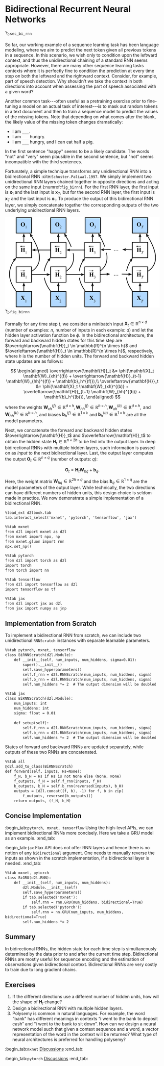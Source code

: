 # Bidirectional Recurrent Neural Networks
:label:`sec_bi_rnn`

So far, our working example of a sequence learning task has been language modeling,
where we aim to predict the next token given all previous tokens in a sequence. 
In this scenario, we wish only to condition upon the leftward context,
and thus the unidirectional chaining of a standard RNN seems appropriate. 
However, there are many other sequence learning tasks contexts 
where it is perfectly fine to condition the prediction at every time step
on both the leftward and the rightward context. 
Consider, for example, part of speech detection. 
Why shouldn't we take the context in both directions into account
when assessing the part of speech associated with a given word?

Another common task---often useful as a pretraining exercise
prior to fine-tuning a model on an actual task of interest---is
to mask out random tokens in a text document and then to train 
a sequence model to predict the values of the missing tokens.
Note that depending on what comes after the blank,
the likely value of the missing token changes dramatically:

* I am `___`.
* I am `___` hungry.
* I am `___` hungry, and I can eat half a pig.

In the first sentence "happy" seems to be a likely candidate.
The words "not" and "very" seem plausible in the second sentence, 
but "not" seems incompatible with the third sentences. 


Fortunately, a simple technique transforms any unidirectional RNN 
into a bidirectional RNN :cite:`Schuster.Paliwal.1997`.
We simply implement two unidirectional RNN layers
chained together in opposite directions 
and acting on the same input (:numref:`fig_birnn`).
For the first RNN layer,
the first input is $\mathbf{x}_1$
and the last input is $\mathbf{x}_T$,
but for the second RNN layer, 
the first input is $\mathbf{x}_T$
and the last input is $\mathbf{x}_1$.
To produce the output of this bidirectional RNN layer,
we simply concatenate together the corresponding outputs
of the two underlying unidirectional RNN layers. 


![Architecture of a bidirectional RNN.](../img/birnn.svg)
:label:`fig_birnn`


Formally for any time step $t$,
we consider a minibatch input $\mathbf{X}_t \in \mathbb{R}^{n \times d}$ 
(number of examples: $n$, number of inputs in each example: $d$) 
and let the hidden layer activation function be $\phi$.
In the bidirectional architecture,
the forward and backward hidden states for this time step 
are $\overrightarrow{\mathbf{H}}_t  \in \mathbb{R}^{n \times h}$ 
and $\overleftarrow{\mathbf{H}}_t  \in \mathbb{R}^{n \times h}$, respectively,
where $h$ is the number of hidden units.
The forward and backward hidden state updates are as follows:


$$
\begin{aligned}
\overrightarrow{\mathbf{H}}_t &= \phi(\mathbf{X}_t \mathbf{W}_{xh}^{(f)} + \overrightarrow{\mathbf{H}}_{t-1} \mathbf{W}_{hh}^{(f)}  + \mathbf{b}_h^{(f)}),\\
\overleftarrow{\mathbf{H}}_t &= \phi(\mathbf{X}_t \mathbf{W}_{xh}^{(b)} + \overleftarrow{\mathbf{H}}_{t+1} \mathbf{W}_{hh}^{(b)}  + \mathbf{b}_h^{(b)}),
\end{aligned}
$$

where the weights $\mathbf{W}_{xh}^{(f)} \in \mathbb{R}^{d \times h}, \mathbf{W}_{hh}^{(f)} \in \mathbb{R}^{h \times h}, \mathbf{W}_{xh}^{(b)} \in \mathbb{R}^{d \times h}, \text{ and } \mathbf{W}_{hh}^{(b)} \in \mathbb{R}^{h \times h}$, and biases $\mathbf{b}_h^{(f)} \in \mathbb{R}^{1 \times h}$ and $\mathbf{b}_h^{(b)} \in \mathbb{R}^{1 \times h}$ are all the model parameters.

Next, we concatenate the forward and backward hidden states
$\overrightarrow{\mathbf{H}}_t$ and $\overleftarrow{\mathbf{H}}_t$
to obtain the hidden state $\mathbf{H}_t \in \mathbb{R}^{n \times 2h}$ to be fed into the output layer.
In deep bidirectional RNNs with multiple hidden layers,
such information is passed on as *input* to the next bidirectional layer. 
Last, the output layer computes the output 
$\mathbf{O}_t \in \mathbb{R}^{n \times q}$ (number of outputs: $q$):

$$\mathbf{O}_t = \mathbf{H}_t \mathbf{W}_{hq} + \mathbf{b}_q.$$

Here, the weight matrix $\mathbf{W}_{hq} \in \mathbb{R}^{2h \times q}$ 
and the bias $\mathbf{b}_q \in \mathbb{R}^{1 \times q}$ 
are the model parameters of the output layer. 
While technically, the two directions can have different numbers of hidden units,
this design choice is seldom made in practice. 
We now demonstrate a simple implementation of a bidirectional RNN.

```{.python .input}
%load_ext d2lbook.tab
tab.interact_select('mxnet', 'pytorch', 'tensorflow', 'jax')
```

```{.python .input}
%%tab mxnet
from d2l import mxnet as d2l
from mxnet import npx, np
from mxnet.gluon import rnn
npx.set_np()
```

```{.python .input}
%%tab pytorch
from d2l import torch as d2l
import torch
from torch import nn
```

```{.python .input}
%%tab tensorflow
from d2l import tensorflow as d2l
import tensorflow as tf
```

```{.python .input}
%%tab jax
from d2l import jax as d2l
from jax import numpy as jnp
```

## Implementation from Scratch

To implement a bidirectional RNN from scratch, we can
include two unidirectional `RNNScratch` instances
with separate learnable parameters.

```{.python .input}
%%tab pytorch, mxnet, tensorflow
class BiRNNScratch(d2l.Module):
    def __init__(self, num_inputs, num_hiddens, sigma=0.01):
        super().__init__()
        self.save_hyperparameters()
        self.f_rnn = d2l.RNNScratch(num_inputs, num_hiddens, sigma)
        self.b_rnn = d2l.RNNScratch(num_inputs, num_hiddens, sigma)
        self.num_hiddens *= 2  # The output dimension will be doubled
```

```{.python .input}
%%tab jax
class BiRNNScratch(d2l.Module):
    num_inputs: int
    num_hiddens: int
    sigma: float = 0.01

    def setup(self):
        self.f_rnn = d2l.RNNScratch(num_inputs, num_hiddens, sigma)
        self.b_rnn = d2l.RNNScratch(num_inputs, num_hiddens, sigma)
        self.num_hiddens *= 2  # The output dimension will be doubled
```

States of forward and backward RNNs
are updated separately,
while outputs of these two RNNs are concatenated.

```{.python .input}
%%tab all
@d2l.add_to_class(BiRNNScratch)
def forward(self, inputs, Hs=None):
    f_H, b_H = Hs if Hs is not None else (None, None)
    f_outputs, f_H = self.f_rnn(inputs, f_H)
    b_outputs, b_H = self.b_rnn(reversed(inputs), b_H)
    outputs = [d2l.concat((f, b), -1) for f, b in zip(
        f_outputs, reversed(b_outputs))]
    return outputs, (f_H, b_H)
```

## Concise Implementation

:begin_tab:`pytorch, mxnet, tensorflow`
Using the high-level APIs,
we can implement bidirectional RNNs more concisely.
Here we take a GRU model as an example.
:end_tab:

:begin_tab:`jax`
Flax API does not offer RNN layers and hence there is no
notion of any `bidirectional` argument. One needs to manually
reverse the inputs as shown in the scratch implementation,
if a bidirectional layer is needed.
:end_tab:

```{.python .input}
%%tab mxnet, pytorch
class BiGRU(d2l.RNN):
    def __init__(self, num_inputs, num_hiddens):
        d2l.Module.__init__(self)
        self.save_hyperparameters()
        if tab.selected('mxnet'):
            self.rnn = rnn.GRU(num_hiddens, bidirectional=True)
        if tab.selected('pytorch'):
            self.rnn = nn.GRU(num_inputs, num_hiddens, bidirectional=True)
        self.num_hiddens *= 2
```

## Summary

In bidirectional RNNs, the hidden state for each time step is simultaneously determined by the data prior to and after the current time step. Bidirectional RNNs are mostly useful for sequence encoding and the estimation of observations given bidirectional context. Bidirectional RNNs are very costly to train due to long gradient chains.

## Exercises

1. If the different directions use a different number of hidden units, how will the shape of $\mathbf{H}_t$ change?
1. Design a bidirectional RNN with multiple hidden layers.
1. Polysemy is common in natural languages. For example, the word "bank" has different meanings in contexts “i went to the bank to deposit cash” and “i went to the bank to sit down”. How can we design a neural network model such that given a context sequence and a word, a vector representation of the word in the context will be returned? What type of neural architectures is preferred for handling polysemy?

:begin_tab:`mxnet`
[Discussions](https://discuss.d2l.ai/t/339)
:end_tab:

:begin_tab:`pytorch`
[Discussions](https://discuss.d2l.ai/t/1059)
:end_tab:
